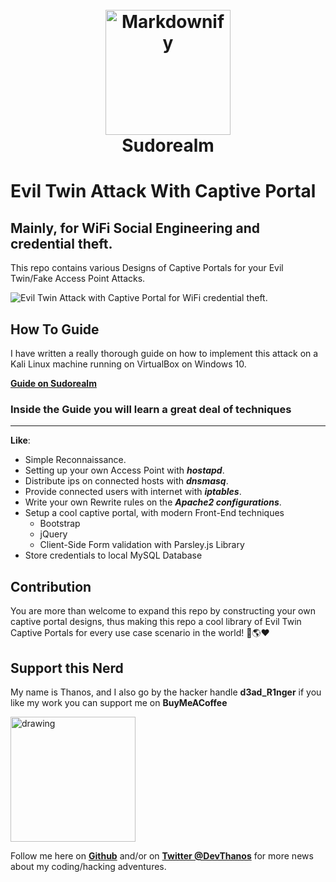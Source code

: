 <h1 align="center">
  <br>
  <a href="https://sudorealm.com"><img src="https://i.imgur.com/1XhD623.png" alt="Markdownify" width="200"></a>
  <br>
  Sudorealm
  <br>
</h1>

# Evil Twin Attack With Captive Portal 
## Mainly, for WiFi Social Engineering and credential theft. 

This repo contains various Designs of Captive Portals for your Evil Twin/Fake Access Point Attacks.

![Evil Twin Attack with Captive Portal for WiFi credential theft.](https://i.imgur.com/YRhKYuT.png)

## How To Guide
I have written a really thorough guide on how to implement this attack on a Kali Linux machine running on VirtualBox on Windows 10. 


**[Guide on Sudorealm](https://sudorealm.com/blog/evil-twin-attack-guide)**

### Inside the Guide you will learn a great deal of techniques
---
**Like**: 

- Simple Reconnaissance.
- Setting up your own Access Point with ***hostapd***.
- Distribute ips on connected hosts with ***dnsmasq***.
- Provide connected users with internet with ***iptables***.
- Write your own Rewrite rules on the ***Apache2 configurations***.
- Setup a cool captive portal, with modern Front-End techniques
    - Bootstrap
    - jQuery
    - Client-Side Form validation with Parsley.js Library
- Store credentials to local MySQL Database

## Contribution

You are more than welcome to expand this repo by constructing your own captive portal designs, thus making this repo a cool library of Evil Twin Captive Portals for every use case scenario in the world! 🤘🌎❤

## Support this Nerd

My name is Thanos, and I also go by the hacker handle **d3ad_R1nger** if you like my work you can support me on **BuyMeACoffee**


<a href="https://www.buymeacoffee.com/ZixcW8N" target="_blank">
    <img src="https://cdn.buymeacoffee.com/buttons/v2/default-violet.png" 
        alt="drawing" 
        width="200"
/></a>

Follow me here on **[Github](https://github.com/athanstan)** and/or on **[Twitter @DevThanos](https://twitter.com/DevThanos)** for more news about my coding/hacking adventures.

